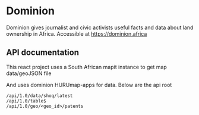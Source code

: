 # Dominion

Dominion gives journalist and civic activists useful facts and data about land ownership in Africa. Accessible at https://dominion.africa

## API documentation

This react project uses a South African mapit instance to get map data/geoJSON file

And uses dominion HURUmap-apps for data. Below are the api root

```
/api/1.0/data/shoq/latest
/api/1.0/table$
/api/1.0/geo/<geo_id>/patents
```
